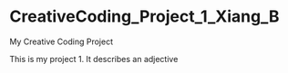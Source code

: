 # CreativeCoding_Project_1_Xiang_B
My Creative Coding Project

This is my project 1. It describes an adjective
